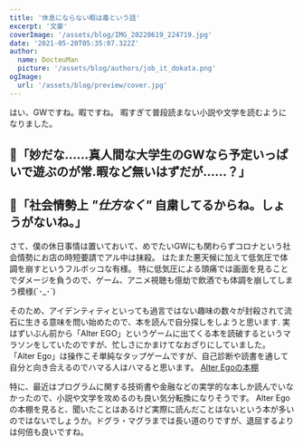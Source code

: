 ```yaml
---
title: '休息にならない暇は毒という話'
excerpt: '文豪'
coverImage: '/assets/blog/IMG_20220619_224719.jpg'
date: '2021-05-20T05:35:07.322Z'
author:
  name: DocteuMan
  picture: '/assets/blog/authors/job_it_dokata.png'
ogImage:
  url: '/assets/blog/preview/cover.jpg'
---
```

はい、GWですね。暇ですね。
暇すぎて普段読まない小説や文学を読むようになりました。

## 🤔「妙だな……真人間な大学生のGWなら予定いっぱいで遊ぶのが常.暇など無いはずだが……？」

## 🤥「社会情勢上 *"仕方なく"* 自粛してるからね。しょうがないね。」

さて、僕の休日事情は置いておいて、めでたいGWにも関わらずコロナという社会情勢にお店の時短要請でアル中は抹殺。
はたまた悪天候に加えて低気圧で体調を崩すというフルボッコな有様。
特に低気圧による頭痛では画面を見ることでダメージを負うので、ゲーム、アニメ視聴も億劫で飲酒でも体調を崩してしまう模様(´･_･`)

そのため、アイデンティティといっても過言ではない趣味の数々が封殺されて流石に生きる意味を問い始めたので、本を読んで自分探しをしようと思います.
実はずいぶん前から「Alter EGO」というゲームに出てくる本を読破するというマラソンをしていたのですが、忙しさにかまけてなおざりにしていました。
「Alter Ego」は操作こそ単純なタップゲームですが、自己診断や読書を通して自分と向き合えるのでハマる人はハマると思います。
[Alter Egoの本棚](http://alterego.caracolu.com/literatures)

特に、最近はプログラムに関する技術書や金融などの実学的な本しか読んでいなかったので、小説や文学を攻めるのも良い気分転換になりそうです。
Alter Egoの本棚を見ると、聞いたことはあるけど実際に読んだことはないという本が多いのではないでしょうか。ドグラ・マグラまでは長い道のりですが、退屈するよりは何倍も良いですね。